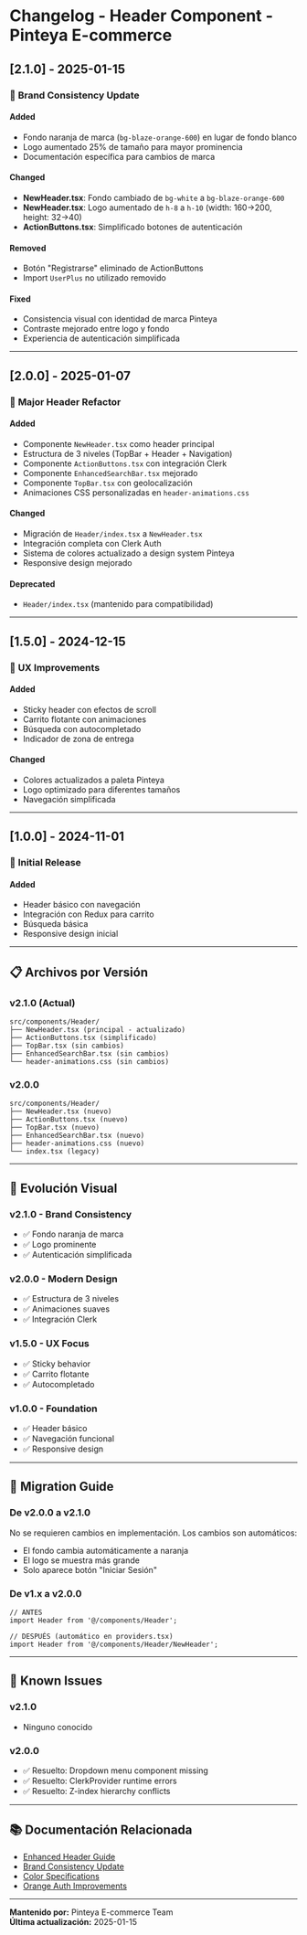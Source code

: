 # Changelog - Header Component - Pinteya E-commerce

## [2.1.0] - 2025-01-15

### 🎨 **Brand Consistency Update**

#### Added
- Fondo naranja de marca (`bg-blaze-orange-600`) en lugar de fondo blanco
- Logo aumentado 25% de tamaño para mayor prominencia
- Documentación específica para cambios de marca

#### Changed
- **NewHeader.tsx**: Fondo cambiado de `bg-white` a `bg-blaze-orange-600`
- **NewHeader.tsx**: Logo aumentado de `h-8` a `h-10` (width: 160→200, height: 32→40)
- **ActionButtons.tsx**: Simplificado botones de autenticación

#### Removed
- Botón "Registrarse" eliminado de ActionButtons
- Import `UserPlus` no utilizado removido

#### Fixed
- Consistencia visual con identidad de marca Pinteya
- Contraste mejorado entre logo y fondo
- Experiencia de autenticación simplificada

---

## [2.0.0] - 2025-01-07

### 🚀 **Major Header Refactor**

#### Added
- Componente `NewHeader.tsx` como header principal
- Estructura de 3 niveles (TopBar + Header + Navigation)
- Componente `ActionButtons.tsx` con integración Clerk
- Componente `EnhancedSearchBar.tsx` mejorado
- Componente `TopBar.tsx` con geolocalización
- Animaciones CSS personalizadas en `header-animations.css`

#### Changed
- Migración de `Header/index.tsx` a `NewHeader.tsx`
- Integración completa con Clerk Auth
- Sistema de colores actualizado a design system Pinteya
- Responsive design mejorado

#### Deprecated
- `Header/index.tsx` (mantenido para compatibilidad)

---

## [1.5.0] - 2024-12-15

### 🎯 **UX Improvements**

#### Added
- Sticky header con efectos de scroll
- Carrito flotante con animaciones
- Búsqueda con autocompletado
- Indicador de zona de entrega

#### Changed
- Colores actualizados a paleta Pinteya
- Logo optimizado para diferentes tamaños
- Navegación simplificada

---

## [1.0.0] - 2024-11-01

### 🎉 **Initial Release**

#### Added
- Header básico con navegación
- Integración con Redux para carrito
- Búsqueda básica
- Responsive design inicial

---

## 📋 **Archivos por Versión**

### v2.1.0 (Actual)
```
src/components/Header/
├── NewHeader.tsx (principal - actualizado)
├── ActionButtons.tsx (simplificado)
├── TopBar.tsx (sin cambios)
├── EnhancedSearchBar.tsx (sin cambios)
└── header-animations.css (sin cambios)
```

### v2.0.0
```
src/components/Header/
├── NewHeader.tsx (nuevo)
├── ActionButtons.tsx (nuevo)
├── TopBar.tsx (nuevo)
├── EnhancedSearchBar.tsx (nuevo)
├── header-animations.css (nuevo)
└── index.tsx (legacy)
```

---

## 🎨 **Evolución Visual**

### v2.1.0 - Brand Consistency
- ✅ Fondo naranja de marca
- ✅ Logo prominente
- ✅ Autenticación simplificada

### v2.0.0 - Modern Design
- ✅ Estructura de 3 niveles
- ✅ Animaciones suaves
- ✅ Integración Clerk

### v1.5.0 - UX Focus
- ✅ Sticky behavior
- ✅ Carrito flotante
- ✅ Autocompletado

### v1.0.0 - Foundation
- ✅ Header básico
- ✅ Navegación funcional
- ✅ Responsive design

---

## 🔄 **Migration Guide**

### De v2.0.0 a v2.1.0
No se requieren cambios en implementación. Los cambios son automáticos:
- El fondo cambia automáticamente a naranja
- El logo se muestra más grande
- Solo aparece botón "Iniciar Sesión"

### De v1.x a v2.0.0
```tsx
// ANTES
import Header from '@/components/Header';

// DESPUÉS (automático en providers.tsx)
import Header from '@/components/Header/NewHeader';
```

---

## 🐛 **Known Issues**

### v2.1.0
- Ninguno conocido

### v2.0.0
- ✅ Resuelto: Dropdown menu component missing
- ✅ Resuelto: ClerkProvider runtime errors
- ✅ Resuelto: Z-index hierarchy conflicts

---

## 📚 **Documentación Relacionada**

- [Enhanced Header Guide](./components/enhanced-header.md)
- [Brand Consistency Update](./fixes/header-brand-consistency-update-2025.md)
- [Color Specifications](./design-system/header-color-specification.md)
- [Orange Auth Improvements](./fixes/header-orange-auth-improvements.md)

---

**Mantenido por:** Pinteya E-commerce Team  
**Última actualización:** 2025-01-15
